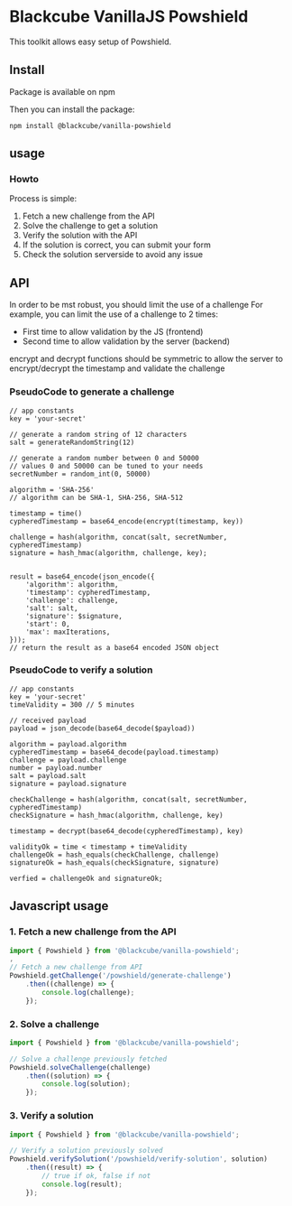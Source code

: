 # Blackcube VanillaJS Powshield

This toolkit allows easy setup of Powshield.

## Install

Package is available on npm

Then you can install the package:

```shell
npm install @blackcube/vanilla-powshield
```

## usage 

### Howto

Process is simple:

1. Fetch a new challenge from the API
2. Solve the challenge to get a solution
3. Verify the solution with the API
4. If the solution is correct, you can submit your form
5. Check the solution serverside to avoid any issue

## API 

In order to be mst robust, you should limit the use of a challenge
For example, you can limit the use of a challenge to 2 times:
- First time to allow validation by the JS (frontend)
- Second time to allow validation by the server (backend)

encrypt and decrypt functions should be symmetric to allow the server 
to encrypt/decrypt the timestamp and validate the challenge

### PseudoCode to generate a challenge

```
// app constants
key = 'your-secret'

// generate a random string of 12 characters
salt = generateRandomString(12)

// generate a random number between 0 and 50000
// values 0 and 50000 can be tuned to your needs
secretNumber = random_int(0, 50000)

algorithm = 'SHA-256'
// algorithm can be SHA-1, SHA-256, SHA-512

timestamp = time()
cypheredTimestamp = base64_encode(encrypt(timestamp, key))

challenge = hash(algorithm, concat(salt, secretNumber, cypheredTimestamp)
signature = hash_hmac(algorithm, challenge, key);


result = base64_encode(json_encode({
    'algorithm': algorithm,
    'timestamp': cypheredTimestamp,
    'challenge': challenge,
    'salt': salt,
    'signature': $signature,
    'start': 0,
    'max': maxIterations,
}));
// return the result as a base64 encoded JSON object
``` 

### PseudoCode to verify a solution

```
// app constants
key = 'your-secret'
timeValidity = 300 // 5 minutes

// received payload
payload = json_decode(base64_decode($payload))

algorithm = payload.algorithm
cypheredTimestamp = base64_decode(payload.timestamp)
challenge = payload.challenge
number = payload.number
salt = payload.salt
signature = payload.signature

checkChallenge = hash(algorithm, concat(salt, secretNumber, cypheredTimestamp)
checkSignature = hash_hmac(algorithm, challenge, key)

timestamp = decrypt(base64_decode(cypheredTimestamp), key)

validityOk = time < timestamp + timeValidity
challengeOk = hash_equals(checkChallenge, challenge)
signatureOk = hash_equals(checkSignature, signature)

verfied = challengeOk and signatureOk;
```

## Javascript usage

### 1. Fetch a new challenge from the API

```javascript
import { Powshield } from '@blackcube/vanilla-powshield';
,
// Fetch a new challenge from API
Powshield.getChallenge('/powshield/generate-challenge')
    .then((challenge) => {
        console.log(challenge);
    });
```

### 2. Solve a challenge

```javascript
import { Powshield } from '@blackcube/vanilla-powshield';

// Solve a challenge previously fetched
Powshield.solveChallenge(challenge)
    .then((solution) => {
        console.log(solution);
    });
```

### 3. Verify a solution

```javascript
import { Powshield } from '@blackcube/vanilla-powshield';

// Verify a solution previously solved
Powshield.verifySolution('/powshield/verify-solution', solution)
    .then((result) => {
        // true if ok, false if not
        console.log(result);
    });
```